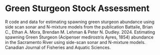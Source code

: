 # Green Sturgeon Stock Assessment
R code and data for estimating spawning green sturgeon abundance using side scan sonar and N-mixture models from the publication  Battaile, Brian C., Ethan A. Mora, Brendan M. Lehman & Peter N. Dudley. 2024.  Estimating spawning Green Sturgeon (Acipenser medirostris Ayres, 1854) abundance in the Sacramento River using side-scan sonar and N-mixture models.  Canadian Journal of Fisheries and Aquatic Sciences.
